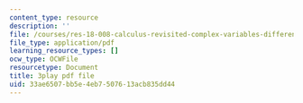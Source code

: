 ```yaml
---
content_type: resource
description: ''
file: /courses/res-18-008-calculus-revisited-complex-variables-differential-equations-and-linear-algebra-fall-2011/33ae6507bb5e4eb7507613acb835dd44_dzKnv4ntH2g.pdf
file_type: application/pdf
learning_resource_types: []
ocw_type: OCWFile
resourcetype: Document
title: 3play pdf file
uid: 33ae6507-bb5e-4eb7-5076-13acb835dd44
---
```

